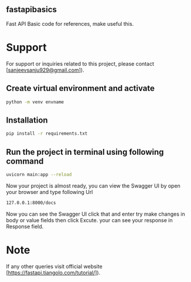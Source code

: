 ## fastapibasics

Fast API Basic code for references, make useful this.

# Support

For support or inquiries related to this project, please contact [sanjeevsanju929@gmail.com]).

## Create virtual environment and activate
```bash
python -m venv envname
```
## Installation
```bash
pip install -r requirements.txt
```
## Run the project in terminal using following command
```bash
uvicorn main:app --reload
```
Now your project is almost ready, you can view the Swagger UI by open your browser and type following Url
```bash
127.0.0.1:8000/docs
```
Now you can see the Swagger UI click that and enter try make changes in body or value fields then click Excute.
your can see your response in Response field.

# Note

If any other queries visit official website [https://fastapi.tiangolo.com/tutorial/]).

